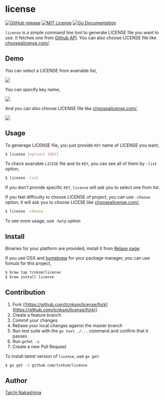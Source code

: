 # license

[![GitHub release](http://img.shields.io/github/release/tcnksm/license.svg?style=flat-square)][release]
[![MIT License](http://img.shields.io/badge/license-MIT-blue.svg?style=flat-square)][license]
[![Go Documentation](http://img.shields.io/badge/go-documentation-blue.svg?style=flat-square)][godocs]

[release]: https://github.com/tcnksm/license/releases
[license]: https://github.com/tcnksm/license/blob/master/LICENSE
[godocs]: http://godoc.org/github.com/tcnksm/license

`license` is a simple command line tool to generate LICENSE file you want to use. It fetches one from [Github API](https://developer.github.com/v3/licenses/). You can also choose LICENSE file like [choosealicense.com/](http://choosealicense.com/). 

## Demo

You can select a LICENSE from avairable list,

![](http://g.recordit.co/IlnUBhCUHX.gif)

You can specify key name,

![](http://g.recordit.co/FRKXgTvrml.gif)

And you can also choose LICENSE file like [choosealicense.com/](http://choosealicense.com/),

![](http://g.recordit.co/2MZs3RTnSd.gif)

## Usage

To generage LICENSE file, you just provide `KEY` name of LICENSE you want,

```bash
$ license [option] [KEY]
```

To check avairable `LICESE` file and its `KEY`, you can see all of them by `-list` option, 

```bash
$ license -list
```

If you don't provide specific `KEY`, `license` will ask you to select one from list.

If you feel difficulty to choose LICENSE of project, you can use `-choose` option, it will ask you to choose LICESE like [choosealicense.com/](http://choosealicense.com/),

```bash
$ license -choose
```

To see more usage, use `-help` option

## Install 

Binaries for your platform are provided, install it from [Relase page](https://github.com/tcnksm/license/releases).

If you use OSX and [homebrew](http://brew.sh/) for your package manager, you can use fomula for this project,

```bash
$ brew tap tcnksm/license
$ brew install license
```

## Contribution

1. Fork ([https://github.com/tcnksm/license/fork](https://github.com/tcnksm/license/fork))
1. Create a feature branch
1. Commit your changes
1. Rebase your local changes against the master branch
1. Run test suite with the `go test ./...` command and confirm that it passes
1. Run `gofmt -s`
1. Create a new Pull Request

To install latest version of `license`, use `go get`:

```bash
$ go get -d github.com/tcnksm/license
```


## Author

[Taichi Nakashima](https://github.com/tcnksm)
